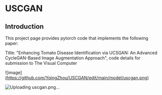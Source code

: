 # USCGAN
## Introduction
This project page provides pytorch code that implements the following paper:

Title: "Enhancing Tomato Disease Identification via UCSGAN: An Advanced CycleGAN-Based Image Augmentation Approach",
code details for submission to The Visual Computer

![image][(https://github.com/YqingZhou/USCGAN/edit/main/model/uscgan.png)](https://github.com/YqingZhou/USCGAN/blob/main/model/uscgan.png)

![Uploading uscgan.png…]()
